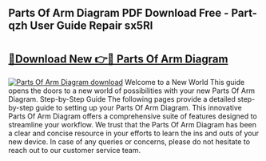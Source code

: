 ## Parts Of Arm Diagram PDF Download Free - Part-qzh User Guide Repair sx5Rl

# <h2><a href="http://dfk2xl6.blite.top/?on=Parts+Of+Arm+Diagram">🔗Download New 👉🔴 Parts Of Arm Diagram</a></h2>

[![Parts Of Arm Diagram download](https://i.imgur.com/lujVjoI.png)](http://dfk2xl6.blite.top/?on=Parts+Of+Arm+Diagram)
Welcome to a New World This guide opens the doors to a new world of possibilities with your new Parts Of Arm Diagram. Step-by-Step Guide The following pages provide a detailed step-by-step guide to setting up your Parts Of Arm Diagram. This innovative Parts Of Arm Diagram offers a comprehensive suite of features designed to streamline your workflow. We trust that the Parts Of Arm Diagram has been a clear and concise resource in your efforts to learn the ins and outs of your new device. In case of any queries or concerns, please do not hesitate to reach out to our customer service team.
